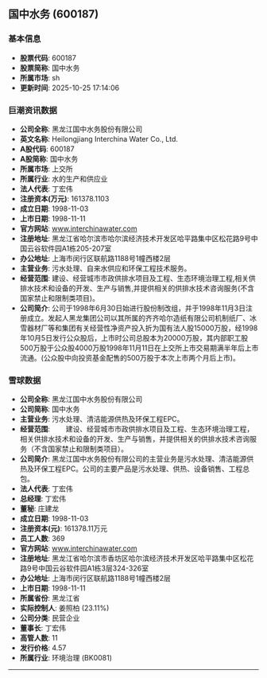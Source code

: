 ## 国中水务 (600187)

### 基本信息

- **股票代码**: 600187
- **股票简称**: 国中水务
- **所属市场**: sh
- **更新时间**: 2025-10-25 17:14:06

### 巨潮资讯数据

- **公司全称**: 黑龙江国中水务股份有限公司
- **英文名称**: Heilongjiang Interchina Water Co., Ltd.
- **A股代码**: 600187
- **A股简称**: 国中水务
- **所属市场**: 上交所
- **所属行业**: 水的生产和供应业
- **法人代表**: 丁宏伟
- **注册资本(万元)**: 161378.1103
- **成立日期**: 1998-11-03
- **上市日期**: 1998-11-11
- **官方网站**: www.interchinawater.com
- **注册地址**: 黑龙江省哈尔滨市哈尔滨经济技术开发区哈平路集中区松花路9号中国云谷软件园A1栋205-207室
- **办公地址**: 上海市闵行区联航路1188号1幢西楼2层
- **主营业务**: 污水处理、自来水供应和环保工程技术服务。
- **经营范围**: 建设、经营城市市政供排水项目及工程、生态环境治理工程,相关供排水技术和设备的开发、生产与销售,并提供相关的供排水技术咨询服务(不含国家禁止和限制类项目)。
- **公司简介**: 公司于1998年6月30日始进行股份制改组，并于1998年11月3日注册成立。发起人黑龙集团公司以其所属的齐齐哈尔造纸有限公司机制纸厂、冰雪器材厂等和集团有关经营性净资产投入折为国有法人股15000万股，经1998年10月5日发行公众股后，上市时公司总股本为20000万股，其内部职工股500万股于公众股4000万股1998年11月11日在上交所上市交易期满半年后上市流通。(公众股中向投资基金配售的500万股于本次上市两个月后上市)。

### 雪球数据

- **公司全称**: 黑龙江国中水务股份有限公司
- **公司简称**: 国中水务
- **主营业务**: 污水处理、清洁能源供热及环保工程EPC。
- **经营范围**: 　　建设、经营城市市政供排水项目及工程、生态环境治理工程，相关供排水技术和设备的开发、生产与销售，并提供相关的供排水技术咨询服务（不含国家禁止和限制类项目）。
- **公司简介**: 黑龙江国中水务股份有限公司的主营业务是污水处理、清洁能源供热及环保工程EPC。公司的主要产品是污水处理、供热、设备销售、工程总包。
- **法人代表**: 丁宏伟
- **总经理**: 丁宏伟
- **董秘**: 庄建龙
- **成立日期**: 1998-11-03
- **注册资本(元)**: 161378.11万元
- **员工人数**: 369
- **官方网站**: www.interchinawater.com
- **注册地址**: 黑龙江省哈尔滨市香坊区哈尔滨经济技术开发区哈平路集中区松花路9号中国云谷软件园A1栋3层324-326室
- **办公地址**: 上海市闵行区联航路1188号1幢西楼2层
- **上市日期**: 1998-11-11
- **所属省份**: 黑龙江省
- **实际控制人**: 姜照柏 (23.11%)
- **公司分类**: 民营企业
- **董事长**: 丁宏伟
- **高管人数**: 11
- **发行价格**: 4.57
- **所属行业**: 环境治理 (BK0081)

---